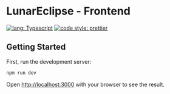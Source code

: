 # LunarEclipse - Frontend

[![lang: Typescript](https://img.shields.io/badge/Language-Typescript-Blue.svg?style=flat-square)](https://www.typescriptlang.org)
[![code style: prettier](https://img.shields.io/badge/code_style-prettier-ff69b4.svg?style=flat-square)](https://github.com/prettier/prettier)

## Getting Started

First, run the development server:

```bash
npm run dev
```

Open [http://localhost:3000](http://localhost:3000) with your browser to see the result.
